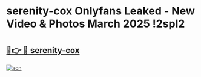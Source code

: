 # serenity-cox Onlyfans Leaked - New Video & Photos March 2025 !2spl2

# <h2><a href="https://bui499.iuczelnia.edu.pl?title=serenity-cox&ref=2spl2">🔗👉 🔴 serenity-cox</a></h2>

[![acn](https://github.com/user-attachments/assets/0f9c940e-d8b0-45ae-aac7-cd30a18b3e1c)](https://bui499.iuczelnia.edu.pl?title=serenity-cox&ref=2spl2)

